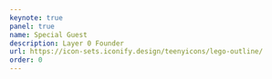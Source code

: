 ```yaml
---
keynote: true
panel: true
name: Special Guest
description: Layer 0 Founder
url: https://icon-sets.iconify.design/teenyicons/lego-outline/
order: 0
---
```

